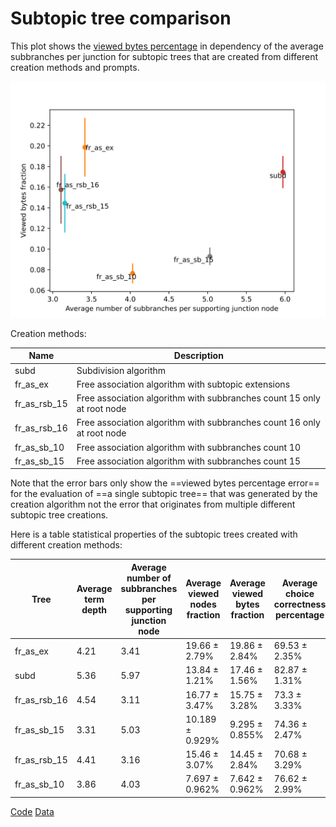 # Subtopic tree comparison

This plot shows the [viewed bytes percentage](subtopic-tree-average-number-of-viewed-terms-per-search-evaluation.md) in dependency of the average subbranches per junction for subtopic trees that are created from different creation methods and prompts.

![](./images/comparison.svg)

Creation methods:

| Name         | Description                                                            |
| ------------ | ---------------------------------------------------------------------- |
| subd         | Subdivision algorithm                                                  |
| fr_as_ex     | Free association algorithm with subtopic extensions                    |
| fr_as_rsb_15 | Free association algorithm with subbranches count 15 only at root node |
| fr_as_rsb_16 | Free association algorithm with subbranches count 16 only at root node |
| fr_as_sb_10  | Free association algorithm with subbranches count 10                   |
| fr_as_sb_15  | Free association algorithm with subbranches count 15                   |
Note that the error bars only show the ==viewed bytes percentage error== for the evaluation of ==a single subtopic tree== that was generated by the creation algorithm not the error that originates from multiple different subtopic tree creations.

Here is a table statistical properties of the subtopic trees created with different creation methods:

| Tree         | Average term depth | Average number of subbranches per supporting junction node | Average viewed nodes fraction | Average viewed bytes fraction | Average choice correctness percentage |
| ------------ | ------------------ | ---------------------------------------------------------- | ----------------------------- | ----------------------------- | ------------------------------------- |
| fr_as_ex     | 4.21               | 3.41                                                       | 19.66 ± 2.79%                 | 19.86 ± 2.84%                 | 69.53 ± 2.35%                         |
| subd         | 5.36               | 5.97                                                       | 13.84 ± 1.21%                 | 17.46 ± 1.56%                 | 82.87 ± 1.31%                         |
| fr_as_rsb_16 | 4.54               | 3.11                                                       | 16.77 ± 3.47%                 | 15.75 ± 3.28%                 | 73.3 ± 3.33%                          |
| fr_as_sb_15  | 3.31               | 5.03                                                       | 10.189 ± 0.929%               | 9.295 ± 0.855%                | 74.36 ± 2.47%                         |
| fr_as_rsb_15 | 4.41               | 3.16                                                       | 15.46 ± 3.07%                 | 14.45 ± 2.84%                 | 70.68 ± 3.29%                         |
| fr_as_sb_10  | 3.86               | 4.03                                                       | 7.697 ± 0.962%                | 7.642 ± 0.962%                | 76.62 ± 2.99%                         |
[Code](https://github.com/gratach/master-adapted-subtopic-tree-generation/blob/65a374f65a1bec8a2a8e9d32636b29f9bc52ef0d/subtopic_tree_generation.py)
[Data](https://github.com/gratach/master-database-files/tree/fbc09d739139d9fff837831db46cfd9e19f5cf30/master-adapted-subtopic-tree-generation/trees)